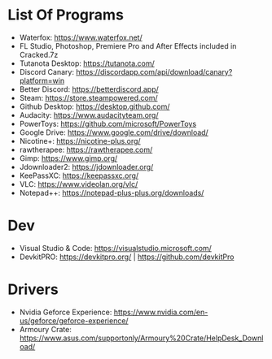 # List Of Programs 

* Waterfox: https://www.waterfox.net/
* FL Studio, Photoshop, Premiere Pro and After Effects included in Cracked.7z
* Tutanota Desktop: https://tutanota.com/
* Discord Canary: https://discordapp.com/api/download/canary?platform=win
* Better Discord: https://betterdiscord.app/
* Steam: https://store.steampowered.com/
* Github Desktop: https://desktop.github.com/
* Audacity: https://www.audacityteam.org/
* PowerToys: https://github.com/microsoft/PowerToys
* Google Drive: https://www.google.com/drive/download/
* Nicotine+: https://nicotine-plus.org/
* rawtherapee: https://rawtherapee.com/
* Gimp: https://www.gimp.org/
* Jdownloader2: https://jdownloader.org/
* KeePassXC: https://keepassxc.org/
* VLC: https://www.videolan.org/vlc/
* Notepad++: https://notepad-plus-plus.org/downloads/

# Dev
* Visual Studio & Code: https://visualstudio.microsoft.com/
* DevkitPRO: https://devkitpro.org/ | https://github.com/devkitPro


# Drivers
* Nvidia Geforce Experience: https://www.nvidia.com/en-us/geforce/geforce-experience/
* Armoury Crate: https://www.asus.com/supportonly/Armoury%20Crate/HelpDesk_Download/





